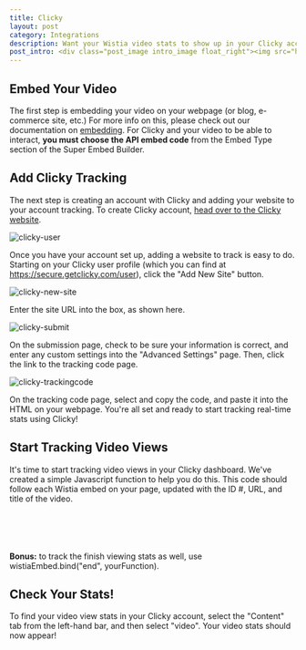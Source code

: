 ```yaml
---
title: Clicky
layout: post
category: Integrations
description: Want your Wistia video stats to show up in your Clicky account? It's super easy, check out how here!
post_intro: <div class="post_image intro_image float_right"><img src="http://embed.wistia.com/deliveries/8c7280ff0391770e9b287aed7d071a7d66786f0b.png" alt="clicky" /></div><p>Clicky Web Analytics are a great tool to track your webpage or blog's real-time performance with a variety of metrics.  We use their dashboards to track visitors, how they found us, and what actions they are taking on our sites.  For more on this, check out our blog post on <a href="http://wistia.com/blog/why-wistia-loves-clicky/">reasons we love Clicky</a>.</p>
---
```


## Embed Your Video

The first step is embedding your video on your webpage (or blog, e-commerce site, etc.)  For more info on this, please check out our documentation on [embedding](/sharing#embed_a_video_on_your_website).  For Clicky and your video to be able to interact, **you must choose the API embed code** from the Embed Type section of the Super Embed Builder.

## Add Clicky Tracking

The next step is creating an account with Clicky and adding your website to your account tracking.  To create Clicky account, [head over to the Clicky website](http://getclicky.com).

<div class="post_image float_right"><img src="http://embed.wistia.com/deliveries/1b7e9a7b2a7f0c01374a4b8e3c4bfafdfd6564b8.png" alt="clicky-user" /></div>

Once you have your account set up, adding a website to track is easy to do.  Starting on your Clicky user profile (which you can find at https://secure.getclicky.com/user), click the "Add New Site" button.



<div class="post_image float_right"><img src="http://embed.wistia.com/deliveries/8d0a03ffc7a23a84e678f9f3cdd6f499ff86497c.png" alt="clicky-new-site" /></div>

Enter the site URL into the box, as shown here.

<div class="post_image center"><img src="http://embed.wistia.com/deliveries/8de96c542e99477d8fd9342f10ab3376460d200c.png" alt="clicky-submit" /></div>

On the submission page, check to be sure your information is correct, and enter any custom settings into the "Advanced Settings" page.  Then, click the link to the tracking code page.

<div class="post_image center"><img src="http://embed.wistia.com/deliveries/95959193a5c724b437e07bb5a5c4c4c6c8f236c8.png" alt="clicky-trackingcode" /></div>

On the tracking code page, select and copy the code, and paste it into the HTML on your webpage.  You're all set and ready to start tracking real-time stats using Clicky!



## Start Tracking Video Views

It's time to start tracking video views in your Clicky dashboard.  We've created a simple Javascript function to help you do this. This code should follow each Wistia embed on your page, updated with the ID #, URL, and title of the video.
	
<pre><code class="language-javascript">
<script type="text/javascript">
wistiaEmbed.bind("play", function() {
  clicky.video('play',0, 'http://www.mysite.com/mypage/#video', 'Test Video');
});
</script>
</code></pre>

**Bonus:** to track the finish viewing stats as well, use <span class="code">wistiaEmbed.bind("end", yourFunction)</span>.

## Check Your Stats!

To find your video view stats in your Clicky account, select the "Content" tab from the left-hand bar, and then select "video".  Your video stats should now appear!

